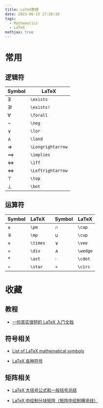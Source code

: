 ```yaml
---
title: LaTeX整理
date: 2023-06-15 17:26:10
tags:
  - Mathematics
  - LaTeX
mathjax: true
---
```


# 常用

## 逻辑符

| Symbol            | LaTeX             |
| ----------------- | ----------------- |
| $\exists$         | `\exists`         |
| $\exists!$        | `\exists!`        |
| $\forall$         | `\forall`         |
| $\neg$            | `\neg`            |
| $\lor$            | `\lor`            |
| $\land$           | `\land`           |
| $\Longrightarrow$ | `\Longrightarrow` |
| $\implies$        | `\implies`        |
| $\iff$            | `\iff`            |
| $\Leftrightarrow$ | `\Leftrightarrow` |
| $\top$            | `\top`            |
| $\bot$            | `\bot`            |

<!--more-->

<!-- ## 希腊字母

| Symbol     | LaTeX      | Symbol     | LaTeX      |     | Symbol                       | LaTeX                        | Symbol                   | LaTeX                    |
| ---------- | ---------- | ---------- | ---------- | --- | ---------------------------- | ---------------------------- | ------------------------ | ------------------------ |
| $\Alpha$   | `\Alpha`   | $\Nu$      | `\Nu`      |     | $\alpha$                     | `\alpha`                     | $\nu$                    | `\nu`                    |
| $\Beta$    | `\Beta`    | $\Xi$      | `\Xi`      |     | $\beta$                      | `\beta`                      | $\xi$                    | `\xi`                    |
| $\Gamma$   | `\Gamma`   | $\Omicron$ | `\Omicron` |     | $\gamma$                     | `\gamma`                     | $\omicron$               | `\omicron`               |
| $\Delta$   | `\Delta`   | $\Pi$      | `\Pi`      |     | $\delta$                     | `\delta`                     | $\pi$ and $\varpi$       | `\pi` and `\varpi`       |
| $\Epsilon$ | `\Epsilon` | $\Rho$     | `\Rho`     |     | $\epsilon$ and $\varepsilon$ | `\epsilon` and `\varepsilon` | $\rho$ and $\varrho$     | `\rho` and `\varrho`     |
| $\Zeta$    | `\Zeta`    | $\Sigma$   | `\Sigma`   |     | $\zeta$                      | \zeta                        | $\sigma$ and $\varsigma$ | `\sigma` and `\varsigma` |
| $\Eta$     | `\Eta`     | $\Tau$     | `\Tau`     |     | $\eta$                       | `\eta`                       | $\tau$                   | `\tau`                   |
| $\Theta$   | `\Theta`   | $\Upsilon$ | `\Upsilon` |     | $\theta$ and $\vartheta$     | `\theta` and `\vartheta`     | $\upsilon$               | `\upsilon`               |
| $\Iota$    | `\Iota`    | $\Phi$     | `\Phi`     |     | $\iota$                      | `\iota`                      | $\phi$ and $\varphi$     | `\phi` and `\varphi`     |
| $\Kappa$   | `\Kappa`   | $\Chi$     | `\Chi`     |     | $\kappa$ and $\varkappa$     | `\kappa` and `\varkappa`     | $\chi$                   | `\chi`                   |
| $\Lambda$  | `\Lambda`  | $\Psi$     | `\Psi`     |     | $\lambda$                    | `\lambda`                    | $\psi$                   | `\psi`                   |
| $\Mu$      | `\Mu`      | $\Omega$   | `\Omega`   |     | $\mu$                        | `\mu`                        | $\omega$                 | `\omega`                 | -->

## 运算符

| Symbol   | LaTeX    |     | Symbol   | LaTeX    |
| -------- | -------- | --- | -------- | -------- |
| $\pm$    | `\pm`    |     | $\cap$   | `\cap`   |
| $\mp$    | `\mp`    |     | $\cup$   | `\cup`   |
| $\times$ | `\times` |     | $\vee$   | `\vee`   |
| $\div$   | `\div`   |     | $\wedge$ | `\wedge` |
| $\ast$   | `\ast`   |     | $\cdot$  | `\cdot`  |
| $\star$  | `\star`  |     | $\circ$  | `\circ`  |

# 收藏

## 教程

- [一份其实很短的 LaTeX 入门文档
  ](https://liam.page/2014/09/08/latex-introduction/)

## 符号相关

- [List of LaTeX mathematical symbols](https://oeis.org/wiki/List_of_LaTeX_mathematical_symbols)

- [LaTeX 各种符号](https://snaildove.github.io/2017/08/20/LaTeX_symbols/)

## 矩阵相关

- [LaTeX 大括号公式和一般括号总结
  ](https://blog.csdn.net/miao0967020148/article/details/78712811)

- [LaTeX 中绘制分块矩阵（矩阵中绘制横竖线）
  ](https://blog.csdn.net/bulubuluzst/article/details/119918708)
